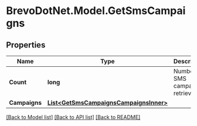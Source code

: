 # BrevoDotNet.Model.GetSmsCampaigns

## Properties

Name | Type | Description | Notes
------------ | ------------- | ------------- | -------------
**Count** | **long** | Number of SMS campaigns retrieved | 
**Campaigns** | [**List&lt;GetSmsCampaignsCampaignsInner&gt;**](GetSmsCampaignsCampaignsInner.md) |  | [optional] 

[[Back to Model list]](../../README.md#documentation-for-models) [[Back to API list]](../../README.md#documentation-for-api-endpoints) [[Back to README]](../../README.md)

